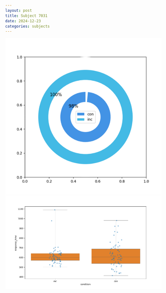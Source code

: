 ```yaml
---
layout: post
title: Subject 7031
date: 2024-12-23
categories: subjects
---
```


![](data/7031/run-5/7031_accuracy_by_condition.png)
![](data/7031/run-5/7031_rt.png)
